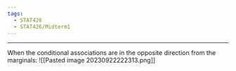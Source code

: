 ```yaml
---
tags:
  - STAT426
  - STAT426/Midterm1
---
```

---
When the conditional associations are in the opposite direction from the marginals:
![[Pasted image 20230922222313.png]]
